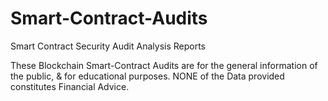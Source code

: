 # Smart-Contract-Audits
Smart Contract Security Audit Analysis Reports

These Blockchain Smart-Contract Audits are for the
general information of the public,
& for educational purposes. 
NONE of the Data provided constitutes Financial Advice.
